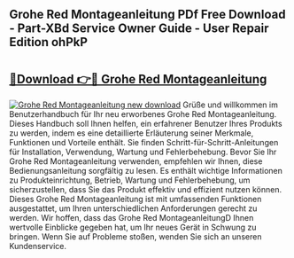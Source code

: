 ## Grohe Red Montageanleitung PDf Free Download - Part-XBd Service Owner Guide - User Repair Edition ohPkP

# <h2><a href="http://df7llc4.blite.top/?on=Grohe+Red+Montageanleitung">🔗Download 👉🔴 Grohe Red Montageanleitung</a></h2>

[![Grohe Red Montageanleitung new download](https://i.imgur.com/lujVjoI.png)](http://df7llc4.blite.top/?on=Grohe+Red+Montageanleitung)
Grüße und willkommen im Benutzerhandbuch für Ihr neu erworbenes Grohe Red Montageanleitung. Dieses Handbuch soll Ihnen helfen, ein erfahrener Benutzer Ihres Produkts zu werden, indem es eine detaillierte Erläuterung seiner Merkmale, Funktionen und Vorteile enthält. Sie finden Schritt-für-Schritt-Anleitungen für Installation, Verwendung, Wartung und Fehlerbehebung. Bevor Sie Ihr Grohe Red Montageanleitung verwenden, empfehlen wir Ihnen, diese Bedienungsanleitung sorgfältig zu lesen. Es enthält wichtige Informationen zu Produkteinrichtung, Betrieb, Wartung und Fehlerbehebung, um sicherzustellen, dass Sie das Produkt effektiv und effizient nutzen können. Dieses Grohe Red Montageanleitung ist mit umfassenden Funktionen ausgestattet, um Ihren unterschiedlichen Anforderungen gerecht zu werden. Wir hoffen, dass das Grohe Red MontageanleitungD Ihnen wertvolle Einblicke gegeben hat, um Ihr neues Gerät in Schwung zu bringen. Wenn Sie auf Probleme stoßen, wenden Sie sich an unseren Kundenservice.
